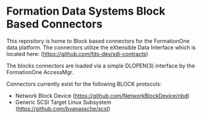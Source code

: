 # Formation Data Systems Block Based Connectors
This repository is home to Block based connectors for the FormationOne data
platform. The connectors utilize the eXtensible Data Interface which is
located here: (https://github.com/fds-dev/xdi-contracts)

The blocks connectors are loaded via a simple DLOPEN(3) interface by the
FormationOne AccessMgr.

Connectors currently exist for the following BLOCK protocols:
 * Network Block Device (https://github.com/NetworkBlockDevice/nbd)
 * Generic SCSI Target Linux Subsystem (https://github.com/bvanassche/scst)
